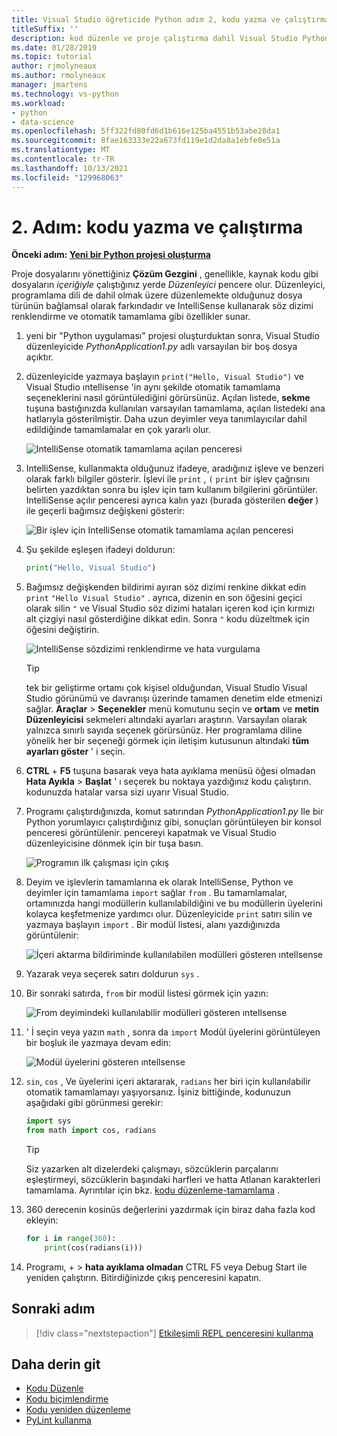 ```yaml
---
title: Visual Studio öğreticide Python adım 2, kodu yazma ve çalıştırma
titleSuffix: ''
description: kod düzenle ve proje çalıştırma dahil Visual Studio Python özelliklerine yönelik temel bir izlenecek adım 2.
ms.date: 01/28/2019
ms.topic: tutorial
author: rjmolyneaux
ms.author: rmolyneaux
manager: jmartens
ms.technology: vs-python
ms.workload:
- python
- data-science
ms.openlocfilehash: 5ff322fd80fd6d1b616e125ba4551b53abe28da1
ms.sourcegitcommit: 8fae163333e22a673fd119e1d2da8a1ebfe0e51a
ms.translationtype: MT
ms.contentlocale: tr-TR
ms.lasthandoff: 10/13/2021
ms.locfileid: "129968063"
---
```

# <a name="step-2-write-and-run-code"></a>2. Adım: kodu yazma ve çalıştırma

**Önceki adım: [Yeni bir Python projesi oluşturma](tutorial-working-with-python-in-visual-studio-step-01-create-project.md)**

Proje dosyalarını yönettiğiniz **Çözüm Gezgini** , genellikle, kaynak kodu gibi dosyaların *içeriğiyle* çalıştığınız yerde *Düzenleyici* pencere olur. Düzenleyici, programlama dili de dahil olmak üzere düzenlemekte olduğunuz dosya türünün bağlamsal olarak farkındadır ve IntelliSense kullanarak söz dizimi renklendirme ve otomatik tamamlama gibi özellikler sunar.

1. yeni bir "Python uygulaması" projesi oluşturduktan sonra, Visual Studio düzenleyicide *PythonApplication1.py* adlı varsayılan bir boş dosya açıktır.

1. düzenleyicide yazmaya başlayın `print("Hello, Visual Studio")` ve Visual Studio ıntellisense 'in aynı şekilde otomatik tamamlama seçeneklerini nasıl görüntülediğini görürsünüz. Açılan listede, **sekme** tuşuna bastığınızda kullanılan varsayılan tamamlama, açılan listedeki ana hatlarıyla gösterilmiştir. Daha uzun deyimler veya tanımlayıcılar dahil edildiğinde tamamlamalar en çok yararlı olur.

    ![IntelliSense otomatik tamamlama açılan penceresi](media/vs-getting-started-python-04-IntelliSense1b.png)

1. IntelliSense, kullanmakta olduğunuz ifadeye, aradığınız işleve ve benzeri olarak farklı bilgiler gösterir. İşlevi ile `print` , `(` `print` bir işlev çağrısını belirten yazdıktan sonra bu işlev için tam kullanım bilgilerini görüntüler. IntelliSense açılır penceresi ayrıca kalın yazı (burada gösterilen **değer** ) ile geçerli bağımsız değişkeni gösterir:

    ![Bir işlev için IntelliSense otomatik tamamlama açılan penceresi](media/vs-getting-started-python-05-IntelliSense2b.png)

1. Şu şekilde eşleşen ifadeyi doldurun:

    ```python
    print("Hello, Visual Studio")
    ```

1. Bağımsız değişkenden bildirimi ayıran söz dizimi renkine dikkat edin `print` `"Hello Visual Studio"` . ayrıca, dizenin en son öğesini geçici olarak silin `"` ve Visual Studio söz dizimi hataları içeren kod için kırmızı alt çizgiyi nasıl gösterdiğine dikkat edin. Sonra `"` kodu düzeltmek için öğesini değiştirin.

    ![IntelliSense sözdizimi renklendirme ve hata vurgulama](media/vs-getting-started-python-06-IntelliSense3b.png)

    > [!Tip]
    > tek bir geliştirme ortamı çok kişisel olduğundan, Visual Studio Visual Studio görünümü ve davranışı üzerinde tamamen denetim elde etmenizi sağlar. **Araçlar**  >  **Seçenekler** menü komutunu seçin ve **ortam** ve **metin Düzenleyicisi** sekmeleri altındaki ayarları araştırın. Varsayılan olarak yalnızca sınırlı sayıda seçenek görürsünüz. Her programlama diline yönelik her bir seçeneği görmek için iletişim kutusunun altındaki **tüm ayarları göster** ' i seçin.

1. **CTRL** + **F5** tuşuna basarak veya hata ayıklama menüsü öğesi olmadan **Hata Ayıkla**  >  **Başlat** ' ı seçerek bu noktaya yazdığınız kodu çalıştırın. kodunuzda hatalar varsa sizi uyarır Visual Studio.

1. Programı çalıştırdığınızda, komut satırından *PythonApplication1.py* Ile bir Python yorumlayıcı çalıştırdığınız gibi, sonuçları görüntüleyen bir konsol penceresi görüntülenir. pencereyi kapatmak ve Visual Studio düzenleyicisine dönmek için bir tuşa basın.

    ![Programın ilk çalışması için çıkış](media/vs-getting-started-python-07-output.png)

1. Deyim ve işlevlerin tamamlarına ek olarak IntelliSense, Python ve deyimler için tamamlama `import` sağlar `from` . Bu tamamlamalar, ortamınızda hangi modüllerin kullanılabildiğini ve bu modüllerin üyelerini kolayca keşfetmenize yardımcı olur. Düzenleyicide `print` satırı silin ve yazmaya başlayın `import` . Bir modül listesi, alanı yazdığınızda görüntülenir:

    ![İçeri aktarma bildiriminde kullanılabilen modülleri gösteren ıntellsense](media/vs-getting-started-python-08-import1.png)

1. Yazarak veya seçerek satırı doldurun `sys` .

1. Bir sonraki satırda, `from` bir modül listesi görmek için yazın:

    ![From deyimindeki kullanılabilir modülleri gösteren ıntellsense](media/vs-getting-started-python-09-import2.png)

1. ' İ seçin veya yazın `math` , sonra da `import` Modül üyelerini görüntüleyen bir boşluk ile yazmaya devam edin:

    ![Modül üyelerini gösteren ıntellsense](media/vs-getting-started-python-10-import3.png)

1. `sin`, `cos` , Ve üyelerini içeri aktararak, `radians` her biri için kullanılabilir otomatik tamamlamayı yaşıyorsanız. İşiniz bittiğinde, kodunuzun aşağıdaki gibi görünmesi gerekir:

    ```python
    import sys
    from math import cos, radians
    ```

    > [!Tip]
    > Siz yazarken alt dizelerdeki çalışmayı, sözcüklerin parçalarını eşleştirmeyi, sözcüklerin başındaki harfleri ve hatta Atlanan karakterleri tamamlama. Ayrıntılar için bkz. [kodu düzenleme-tamamlama](editing-python-code-in-visual-studio.md#completions) .

1. 360 derecenin kosinüs değerlerini yazdırmak için biraz daha fazla kod ekleyin:

    ```python
    for i in range(360):
        print(cos(radians(i)))
    ```

1. Programı,  +    >  **hata ayıklama olmadan** CTRL F5 veya Debug Start ile yeniden çalıştırın. Bitirdiğinizde çıkış penceresini kapatın.

## <a name="next-step"></a>Sonraki adım

> [!div class="nextstepaction"]
> [Etkileşimli REPL penceresini kullanma](tutorial-working-with-python-in-visual-studio-step-03-interactive-repl.md)

## <a name="go-deeper"></a>Daha derin git

- [Kodu Düzenle](editing-python-code-in-visual-studio.md)
- [Kodu biçimlendirme](formatting-python-code.md)
- [Kodu yeniden düzenleme](refactoring-python-code.md)
- [PyLint kullanma](linting-python-code.md)

